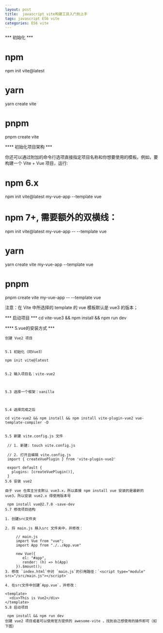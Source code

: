 ```yaml
---
layout: post
title:  javascript vite构建工具入门到上手
tags: javascript ES6 vite
categories: ES6 vite
---
```



*** 初始化 ***
# npm
npm init vite@latest
​
# yarn
yarn create vite
​
# pnpm
pnpm create vite

**** 初始化项目架构 ***

你还可以通过附加的命令行选项直接指定项目名称和你想要使用的模板。例如，要构建一个 Vite + Vue 项目，运行:

 # npm 6.x
 npm init vite@latest my-vue-app --template vue

 # npm 7+, 需要额外的双横线：
 npm init vite@latest my-vue-app -- --template vue

 # yarn
 yarn create vite my-vue-app --template vue

 # pnpm
 pnpm create vite my-vue-app -- --template vue

注意：在 Vite 中所选择的 template 的 vue 模板默认是 vue3 的版本；

*** 启动项目 ***
cd vite-vue3 && npm install && npm run dev



**** 5.vue的安装方式 ***
```
创建 Vue2 项目


5.1 初始化（同Vue3）

npm init vite@latest


5.2 输入项目名：vite-vue2



5.3 选择一个框架：vanilla



5.4 选择完成之后

cd vite-vue2 && npm install && npm install vite-plugin-vue2 vue-template-compiler -D


5.5 新建 vite.config.js 文件

 // 1. 新建: touch vite.config.js
 ​
 // 2. 打开且编辑 vite.config.js
 import { createVuePlugin } from 'vite-plugin-vue2'
 ​
 export default {
   plugins: [createVuePlugin()],
 }
5.6 安装 vue2

由于 vue 仓库主分支默认 vue3.x，所以直接 npm install vue 安装的是最新的 vue3，所以安装 vue2.x 得使用版本号

 npm install vue@2.7.0 -save-dev
5.7 修改项目结构

1. 创建src文件夹

2. 将 main.js 移入src 文件夹中，并修改：

     // main.js
     import Vue from "vue";
     import App from "./../App.vue"
     ​
     new Vue({
        el: "#app",
        render: (h) => h(App)
     }).$mount();
3. 修改 `index.html`中对 `main.js`的引用路径：`<script type="module" src="/src/main.js"></script>`

4. 在src文件中创建`App.vue`，并修改：

<template>
  <div>This is Vue2</div>
</template>
5.8 启动项目

 npm install && npm run dev
创建 vue2 项目或者可以使用官方提供的 awesome-vite ，找到自己想使用的插件即可（如下图）
```
